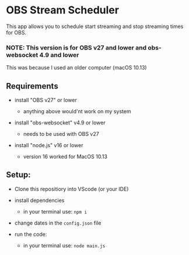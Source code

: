 # OBS Stream Scheduler

This app allows you to schedule start streaming and stop streaming times for OBS.

### **NOTE:** This version is for **OBS v27** and lower and **obs-websocket 4.9** and lower

This was because I used an older computer (macOS 10.13)

## Requirements

- install "OBS v27" or lower
  - anything above would'nt work on my system

- install "obs-websocket" v4.9 or lower
  - needs to be used with OBS v27

- install "node.js" v16 or lower
  - version 16 worked for MacOS 10.13

## Setup:

- Clone this repositiory into VScode (or your IDE)
- install dependencies
  - in your terminal use: `npm i`

- change dates in the `config.json` file
- run the code:
  - in your terminal use: `node main.js`
